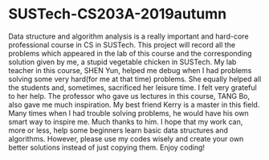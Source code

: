 # SUSTech-CS203A-2019autumn
Data structure and algorithm analysis is a really important and hard-core professional course in CS in SUSTech. This project will record all the problems which appeared in the lab of this course and the corresponding solution given by me, a stupid vegetable chicken in SUSTech.
My lab teacher in this course, SHEN Yun, helped me debug when I had problems solving some very hard(for me at that time) problems. She equally helped all the students and, sometimes, sacrificed her leisure time. I felt very grateful to her help.
The professor who gave us lectures in this course, TANG Bo, also gave me much inspiration.
My best friend Kerry is a master in this field. Many times when I had trouble solving problems, he would have his own smart way to inspire me. Much thanks to him.
I hope that my work can, more or less, help some beginners learn basic data structures and algorithms. However, please use my codes wisely and create your own better solutions instead of just copying them. Enjoy coding!
